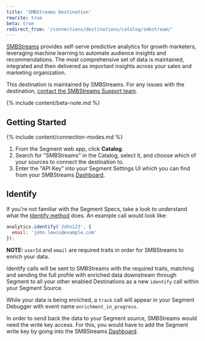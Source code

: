 ```yaml
---
title: 'SMBStreams Destination'
rewrite: true
beta: true
redirect_from: '/connections/destinations/catalog/smbstream/'
---
```


[SMBStreams](https://www.buzzboard.com/smbstreams/solutions/?utm_source=segmentio&utm_medium=docs&utm_campaign=partners) provides self-serve predictive analytics for growth marketers, leveraging machine learning to automate audience insights and recommendations. The most comprehensive set of data is maintained, integrated and then delivered as important insights across your sales and marketing organization.

This destination is maintained by SMBStreams. For any issues with the destination, [contact the SMBStreams Support team](mailto:support@buzzboard.com).

{% include content/beta-note.md %}

## Getting Started

{% include content/connection-modes.md %}

1. From the Segment web app, click **Catalog**.
2. Search for "SMBStreams" in the Catalog, select it, and choose which of your sources to connect the destination to.
3. Enter the "API Key" into your Segment Settings UI which you can find from your SMBStreams [Dashboard](https://sales.buzzboard.com/v5/stream-dashboard).


## Identify

If you're not familiar with the Segment Specs, take a look to understand what the [Identify method](https://segment.com/docs/connections/spec/identify/) does. An example call would look like:

```js
analytics.identify('John123', {
  email: 'john.lewis@example.com'
});
```

**NOTE:** `userId` and `email` are required traits in order for SMBStreams to enrich your data.

Identify calls will be sent to SMBStreams with the required traits, matching and sending the full profile with enriched data downstream through Segment to all your other enabled Destinations as a new `identify` call within your Segment Source.

While your data is being enriched, a `track` call will appear in your Segment Debugger with event name `enrichment_in_progress`.

In order to send back the data to your Segment source, SMBStreams would need the write key access. For this, you would have to add the Segment write key by going into the SMBStreams [Dashboard](https://sales.buzzboard.com/v5/stream-dashboard).
